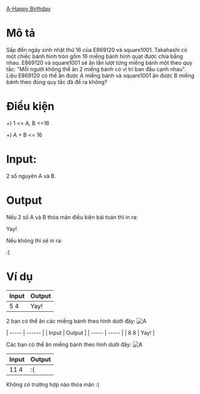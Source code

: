 [A-Happy Birthday](https://atcoder.jp/contests/ABC100/tasks/abc100_a)

# Mô tả
Sắp đến ngày sinh nhật thứ 16 của E869120 và square1001. 
Takahashi có một chiếc bánh hình tròn gồm 16 miếng bánh hình quạt được chia bằng nhau. 
E869120 và square1001 sẽ ăn lần lượt từng miếng bánh một theo quy tắc: "Mỗi người không thể ăn 2 miếng bánh có vị trí ban đầu cạnh nhau". 
Liệu E869120 có thể ăn được A miếng bánh và square1001 ăn được B miếng bánh theo đúng quy tắc đã đề ra không?

# Điều kiện 
+) 1 <= A, B <=16

+) A + B <= 16

# Input:
2 số nguyên A và B.

# Output
Nếu 2 số A và B thỏa mãn điều kiện bài toán thì in ra:

Yay!

Nếu không thì sẽ in ra:

:(

# Ví dụ
| Input | Output |
| ----- | ----- |
| 5 4 | Yay! |

2 bạn có thể ăn các miếng bánh theo hình dưới đây:
![A](https://img.atcoder.jp/abc100/e87fa456a900ac9ae36671ae8bd5eeea.png)

| ----- | ------ |
| Input | Output |
| ----- | ----- |
| 8 8 | Yay! |

Các bạn có thể ăn miếng bánh theo hình dưới đây:
![A](https://img.atcoder.jp/abc100/a7989ac033e6ba86e14078864c20d9c5.png)

| Input | Output |
| ----- | ----- |
| 11 4 | :( |

Không có trường hợp nào thỏa mãn :(

